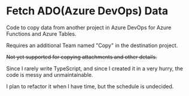# Fetch ADO(Azure DevOps) Data

Code to copy data from another project in Azure DevOps for Azure Functions and Azure Tables.

Requires an additional Team named "Copy" in the destination project.

~~Not yet supported for copying attachments and other details.~~

Since I rarely write TypeScript, and since I created it in a very hurry, the code is messy and unmaintainable.

I plan to refactor it when I have time, but the schedule is undecided.
